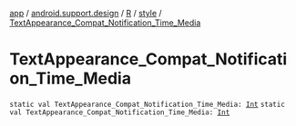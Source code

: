 [app](../../../index.md) / [android.support.design](../../index.md) / [R](../index.md) / [style](index.md) / [TextAppearance_Compat_Notification_Time_Media](.)

# TextAppearance_Compat_Notification_Time_Media

`static val TextAppearance_Compat_Notification_Time_Media: `[`Int`](https://kotlinlang.org/api/latest/jvm/stdlib/kotlin/-int/index.html)
`static val TextAppearance_Compat_Notification_Time_Media: `[`Int`](https://kotlinlang.org/api/latest/jvm/stdlib/kotlin/-int/index.html)